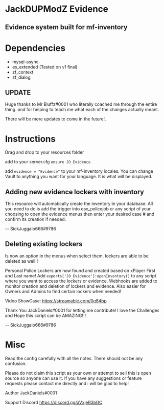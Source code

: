 # JackDUPModZ Evidence
## Evidence system built for mf-inventory

# Dependencies
- mysql-async
- es_extended (Tested on v1 final)
- zf_context
- zf_dialog

## UPDATE

Huge thanks to Mr Bluffz#0001 who literally coached me through the entire thing. and for helping to teach me what each of the changes actually meant.

There will be more updates to come in the future!.


# Instructions
Drag and drop to your resources folder

add to your server.cfg `ensure JD_Evidence`.

add `evidence = "Evidence"` to your mf-inventory locales. You can change Vault to anything you want for your language. It is what will be displayed.

## Adding new evidence lockers with inventory

This resource will automatically create the inventory in your database. All you need to do is add the trigger into esx_policejob or any script of your choosing to open the evidence menus then enter your desired case # and confirm its creation if needed.


-- SickJuggalo666#9786

## Deleting existing lockers 
Is now an option in the menus when select them. lockers are able to be deleted as well!!

Personal Police Lockers are now found and created based on xPlayer First and Last name! 
Add `exports['JD_Evidence']:openInventory()` to any script where you want to access the lockers or evidence.
Webhooks are added to monitor creation and deletion of lockers and evidence. Also easier for Owners and Admins to find certain lockers when needed!

Video ShowCase: https://streamable.com/0q84bp 

Thank You JackDaniels#0001 for letting me contribute! I love the Challenges and Hope this script can be AMAZING!!! 

-- SickJuggalo666#9786

# Misc

Read the config carefully with all the notes. There should not be any confusion.

Please do not claim this script as your own or attempt to sell this is open source so anyone can use it. If you have any suggestions or feature requests please contact me directly and i will be glad to help!

Author JackDaniels#0001

Support Discord https://discord.gg/aVxjeR3bGC


